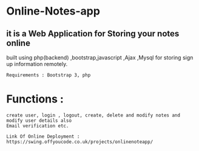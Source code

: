 # Online-Notes-app
## it is a Web Application for Storing your notes online
built using php(backend) ,bootstrap,javascript ,Ajax ,Mysql for storing sign up information remotely.
```
Requirements : Bootstrap 3, php
```
# Functions : 
```
create user, login , logout, create, delete and modify notes and modify user details also
Email verification etc. 
```
```
Link Of Online Deployment : https://swing.offyoucode.co.uk/projects/onlinenoteapp/
```
